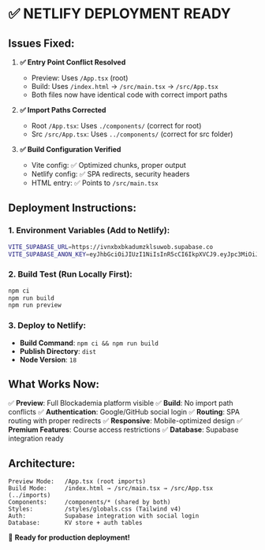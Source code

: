 # ✅ NETLIFY DEPLOYMENT READY

## Issues Fixed:
1. **✅ Entry Point Conflict Resolved**
   - Preview: Uses `/App.tsx` (root)  
   - Build: Uses `/index.html` → `/src/main.tsx` → `/src/App.tsx`
   - Both files now have identical code with correct import paths

2. **✅ Import Paths Corrected**
   - Root `/App.tsx`: Uses `./components/` (correct for root)
   - Src `/src/App.tsx`: Uses `../components/` (correct for src folder)

3. **✅ Build Configuration Verified**
   - Vite config: ✅ Optimized chunks, proper output
   - Netlify config: ✅ SPA redirects, security headers
   - HTML entry: ✅ Points to `/src/main.tsx`

## Deployment Instructions:

### 1. Environment Variables (Add to Netlify):
```bash
VITE_SUPABASE_URL=https://ivnxbxbkadumzklsuwob.supabase.co
VITE_SUPABASE_ANON_KEY=eyJhbGciOiJIUzI1NiIsInR5cCI6IkpXVCJ9.eyJpc3MiOiJzdXBhYmFzZSIsInJlZiI6Iml2bnhieGJrYWR1bXprbHN1d29iIiwicm9sZSI6ImFub24iLCJpYXQiOjE3NTcyNzAyMzMsImV4cCI6MjA3Mjg0NjIzM30.KyuT2oB2v55SeXHGAT7GHn4_waqpF3FuRFNkXIi259s
```

### 2. Build Test (Run Locally First):
```bash
npm ci
npm run build
npm run preview
```

### 3. Deploy to Netlify:
- **Build Command**: `npm ci && npm run build`
- **Publish Directory**: `dist`
- **Node Version**: `18`

## What Works Now:
✅ **Preview**: Full Blockademia platform visible
✅ **Build**: No import path conflicts
✅ **Authentication**: Google/GitHub social login
✅ **Routing**: SPA routing with proper redirects
✅ **Responsive**: Mobile-optimized design
✅ **Premium Features**: Course access restrictions
✅ **Database**: Supabase integration ready

## Architecture:
```
Preview Mode:   /App.tsx (root imports)
Build Mode:     /index.html → /src/main.tsx → /src/App.tsx (../imports)
Components:     /components/* (shared by both)
Styles:         /styles/globals.css (Tailwind v4)
Auth:           Supabase integration with social login
Database:       KV store + auth tables
```

🚀 **Ready for production deployment!**